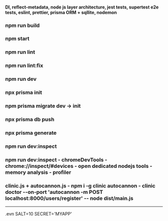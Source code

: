 #### DI, reflect-metadata, node js layer architecture, jest tests, supertest e2e tests, eslint, prettier, prisma ORM + sqllite, nodemon
### npm run build
### npm start
### npm run lint
### npm run lint:fix
### npm run dev

### npx prisma init
### npm prisma migrate dev -> init
### npx prisma db push
### npx prisma generate

### npm run dev:inspect
### npm run dev:inspect - chromeDevTools - chrome://inspect/#devices - open dedicated nodejs tools - memory analysis - profiler
### clinic.js + autocannon.js - npm i -g clinic autocannon - clinic doctor --on-port 'autocannon -m POST  localhost:8000/users/register' -- node dist/main.js

---
.evn SALT=10 SECRET='MYAPP'